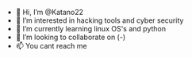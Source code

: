 - 👋 Hi, I’m @Katano22
- 👀 I’m interested in hacking tools and cyber security
- 🌱 I’m currently learning linux OS's and python
- 💞️ I’m looking to collaborate on (-)
- 📫 You cant reach me 

<!---
Katano22/Katano22 is a ✨ special ✨ repository because its `README.md` (this file) appears on your GitHub profile.
You can click the Preview link to take a look at your changes.
--->

